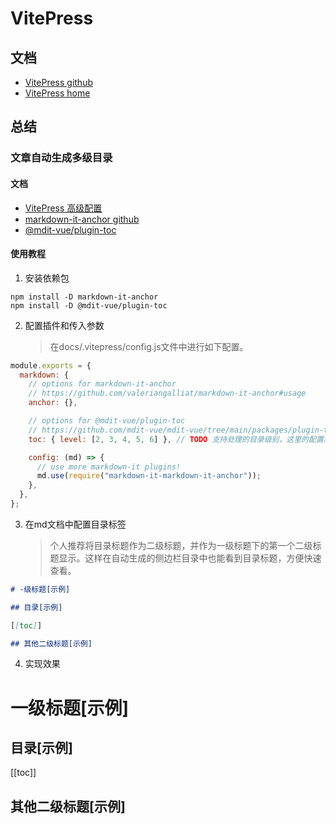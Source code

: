 # VitePress

## 文档

- [VitePress github](https://github.com/vuejs/vitepress)
- [VitePress home](https://vitepress.vuejs.org/)

## 总结

### 文章自动生成多级目录

#### 文档

- [VitePress 高级配置](https://vitepress.vuejs.org/guide/markdown#advanced-configuration)
- [markdown-it-anchor github](https://github.com/valeriangalliat/markdown-it-anchor#usage)
- [@mdit-vue/plugin-toc](https://github.com/mdit-vue/mdit-vue/tree/main/packages/plugin-toc#options)

#### 使用教程

1. 安装依赖包

```shell
npm install -D markdown-it-anchor
npm install -D @mdit-vue/plugin-toc
```

2. 配置插件和传入参数
   > 在docs/.vitepress/config.js文件中进行如下配置。

```js
module.exports = {
  markdown: {
    // options for markdown-it-anchor
    // https://github.com/valeriangalliat/markdown-it-anchor#usage
    anchor: {},

    // options for @mdit-vue/plugin-toc
    // https://github.com/mdit-vue/mdit-vue/tree/main/packages/plugin-toc#options
    toc: { level: [2, 3, 4, 5, 6] }, // TODO 支持处理的目录级别，这里的配置表示2、3、4、5、6级标题都会被创建成目录

    config: (md) => {
      // use more markdown-it plugins!
      md.use(require("markdown-it-markdown-it-anchor"));
    },
  },
};
```

3. 在md文档中配置目录标签
   > 个人推荐将目录标题作为二级标题，并作为一级标题下的第一个二级标题显示。这样在自动生成的侧边栏目录中也能看到目录标题，方便快速查看。

```md
# -级标题[示例]

## 目录[示例]

[[toc]]

## 其他二级标题[示例]
```

4. 实现效果

# 一级标题[示例]

## 目录[示例]

[[toc]]

## 其他二级标题[示例]
